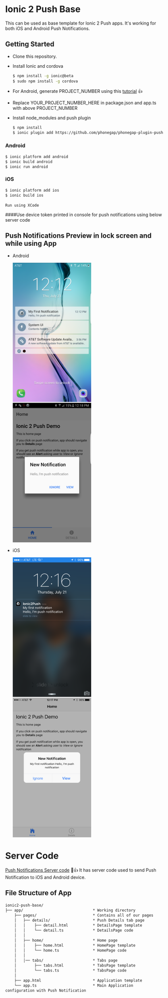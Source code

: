 Ionic 2 Push Base
=================

This can be used as base template for Ionic 2 Push apps. It's working for both iOS and Android Push Notifications.
  

## Getting Started

* Clone this repository.

* Install Ionic and cordova

    ```bash
    $ npm install -g ionic@beta
    $ sudo npm install -g cordova
    ```

* For Android, generate PROJECT_NUMBER using this [tutorial](https://medium.com/@ankushaggarwal/gcm-setup-for-android-push-notifications-656cfdd8adbd) :+1:

* Replace YOUR_PROJECT_NUMBER_HERE in package.json and app.ts with above PROJECT_NUMBER
* Install node_modules and push plugin

    ```bash
    $ npm install
    $ ionic plugin add https://github.com/phonegap/phonegap-plugin-push --variable SENDER_ID=”YOUR_PROJECT_NUMBER_HERE”
    ```

### Android

    $ ionic platform add android
    $ ionic build android
    $ ionic run android


### iOS
    $ ionic platform add ios
    $ ionic build ios
    
    Run using XCode


####Use device token printed in console for push notifications using below server code

## Push Notifications Preview in lock screen and while using App

* Android
  
  <img src="screenshots/android_push.png" alt="Notification on Lock Screen" width="250"/>
  <img src="screenshots/android_alert.png" alt="Notification While Using App" width="250"/>

* iOS

  <img src="screenshots/ios_push.png" alt="Notification on Lock Screen" width="250"/>
  <img src="screenshots/ios_alert.png" alt="Notification While Using App" width="250"/>
    
 
Server Code
=================
[Push Notifications Server code](https://github.com/aggarwalankush/push-notification-server) :tada::+1:
It has server code used to send Push Notification to iOS and Android device.


## File Structure of App

```
ionic2-push-base/
├── app/                               * Working directory
    ├── pages/                         * Contains all of our pages
    │   ├── details/                   * Push Details tab page
    │   │    ├── detail.html           * DetailsPage template
    │   │    └── detail.ts             * DetailsPage code
    │   │
    │   ├── home/                      * Home page
    │   │    ├── home.html             * HomePage template
    │   │    └── home.ts               * HomePage code
    │   │
    │   │── tabs/                      * Tabs page
    │        ├── tabs.html             * TabsPage template
    │        └── tabs.ts               * TabsPage code
    │    
    ├── app.html                       * Application template
    └── app.ts                         * Main Application configuration with Push Notification
```
